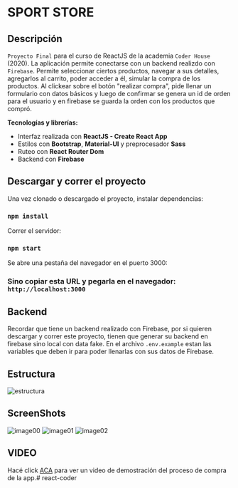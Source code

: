 # SPORT STORE

## Descripción

`Proyecto Final` para el curso de ReactJS de la academia `Coder House` (2020).
La aplicación permite conectarse con un backend realizdo con `Firebase`.
Permite seleccionar ciertos productos, navegar a sus detalles, agregarlos al carrito, poder acceder a él, simular la compra de los productos.
Al clickear sobre el botón "realizar compra", pide llenar un formulario con datos básicos y luego de confirmar
se genera un id de orden para el usuario y en firebase se guarda la orden con los productos que compró.

**Tecnologías y librerías:**

- Interfaz realizada con **ReactJS - Create React App**
- Estilos con **Bootstrap**, **Material-UI** y preprocesador **Sass**
- Ruteo con **React Router Dom**
- Backend con **Firebase**

## Descargar y correr el proyecto

Una vez clonado o descargado el proyecto, instalar dependencias:

### `npm install`

Correr el servidor:

### `npm start`

Se abre una pestaña del navegador en el puerto 3000:

### Sino copiar esta URL y pegarla en el navegador: `http://localhost:3000`

## Backend

Recordar que tiene un backend realizado con Firebase, por si quieren descargar y correr este proyecto, tienen que generar su backend en firebase sino local con data fake.
En el archivo `.env.example` estan las variables que deben ir para poder llenarlas con sus datos de Firebase.

## Estructura

![estructura](https://user-images.githubusercontent.com/44064190/95280201-d4657680-082a-11eb-90e4-70e061f2b7ec.png)

## ScreenShots

![image00](https://user-images.githubusercontent.com/44064190/95280208-d7f8fd80-082a-11eb-9631-b398a159ef87.png)
![image01](https://user-images.githubusercontent.com/44064190/95280213-da5b5780-082a-11eb-99e4-80db89dc2abb.png)
![image02](https://user-images.githubusercontent.com/44064190/95280215-db8c8480-082a-11eb-9611-b72f2d175a98.png)

## VIDEO
Hacé click [ACA](https://www.youtube.com/watch?v=6-zm3eOkLoc) para ver un video de demostración del proceso de compra de la app.#   r e a c t - c o d e r  
 